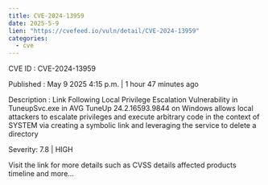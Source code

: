```yaml
---
title: CVE-2024-13959
date: 2025-5-9
lien: "https://cvefeed.io/vuln/detail/CVE-2024-13959"
categories:
  - cve
---
```


CVE ID : CVE-2024-13959

Published :  May 9
2025
4:15 p.m. | 1 hour
47 minutes ago

Description : Link Following Local Privilege Escalation Vulnerability in TuneupSvc.exe in AVG TuneUp 24.2.16593.9844 on Windows allows local attackers to escalate privileges and execute arbitrary code in the context of SYSTEM via creating a symbolic link and leveraging the service to delete a directory

Severity: 7.8 | HIGH

Visit the link for more details
such as CVSS details
affected products
timeline
and more...
